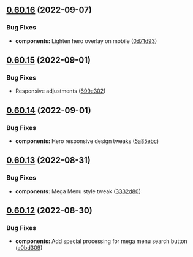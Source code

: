 ## [0.60.16](https://github.com/jacecotton/tcds/compare/v0.60.15...v0.60.16) (2022-09-07)


### Bug Fixes

* **components:** Lighten hero overlay on mobile ([0d71d93](https://github.com/jacecotton/tcds/commit/0d71d93b1cf577fb0f497a3c74fd8855d3d1cf62))



## [0.60.15](https://github.com/jacecotton/tcds/compare/v0.60.14...v0.60.15) (2022-09-01)


### Bug Fixes

* Responsive adjustments ([699e302](https://github.com/jacecotton/tcds/commit/699e302a4ad48855905b7e32fcd2dbcea2e0cf93))



## [0.60.14](https://github.com/jacecotton/tcds/compare/v0.60.13...v0.60.14) (2022-09-01)


### Bug Fixes

* **components:** Hero responsive design tweaks ([5a85ebc](https://github.com/jacecotton/tcds/commit/5a85ebc0705e950cc7b50a93afbb9b98e2d11b2a))



## [0.60.13](https://github.com/jacecotton/tcds/compare/v0.60.12...v0.60.13) (2022-08-31)


### Bug Fixes

* **components:** Mega Menu style tweak ([3332d80](https://github.com/jacecotton/tcds/commit/3332d803e61b802d00411c12dcf461a3925cd55c))



## [0.60.12](https://github.com/jacecotton/tcds/compare/v0.60.11...v0.60.12) (2022-08-30)


### Bug Fixes

* **components:** Add special processing for mega menu search button ([a0bd309](https://github.com/jacecotton/tcds/commit/a0bd3090dfc8b69b756d984c9f256eda3fc5548a))



